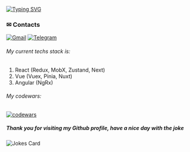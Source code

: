 [![Typing SVG](https://readme-typing-svg.demolab.com?font=Fira+Code&pause=1000&multiline=true&width=700&lines=My+name+is+Max%2C+I'+m+a+Frontend+Developer)](https://git.io/typing-svg)

### ✉ Contacts
<p>
    <a href="frakiec3600@gmail.com"><img alt="Gmail" src="https://img.shields.io/badge/Gmail-D14836?style=for-the-badge&logo=gmail&logoColor=white"></a>
    <a href="https://t.me/LoginovskyMax"><img alt="Telegram" src="https://img.shields.io/badge/Telegram-2CA5E0?style=for-the-badge&logo=telegram&logoColor=white"></a>
</p>

###### My current techs stack is: 
 1. React (Redux, MobX, Zustand, Next)
 2. Vue (Vuex, Pinia, Nuxt)
 3. Angular (NgRx)


###### My codewars:  
[![codewars](https://www.codewars.com/users/Loginovsky%20Max/badges/large)](https://www.codewars.com/users/Loginovsky%20Max) 

##### Thank you for visiting my Github profile, have a nice day with the joke
![Jokes Card](https://readme-jokes.vercel.app/api?hideBorder&theme=react)

